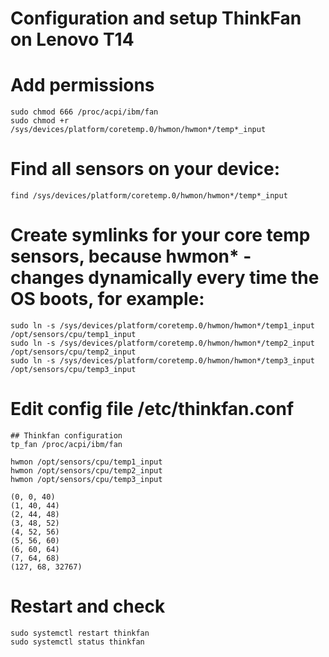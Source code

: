 # Configuration and setup ThinkFan on Lenovo T14
# Add permissions
```
sudo chmod 666 /proc/acpi/ibm/fan
sudo chmod +r /sys/devices/platform/coretemp.0/hwmon/hwmon*/temp*_input
```

# Find all sensors on your device:
```
find /sys/devices/platform/coretemp.0/hwmon/hwmon*/temp*_input
```

# Create symlinks for your core temp sensors, because hwmon* - changes dynamically every time the OS boots, for example:
```
sudo ln -s /sys/devices/platform/coretemp.0/hwmon/hwmon*/temp1_input /opt/sensors/cpu/temp1_input
sudo ln -s /sys/devices/platform/coretemp.0/hwmon/hwmon*/temp2_input /opt/sensors/cpu/temp2_input
sudo ln -s /sys/devices/platform/coretemp.0/hwmon/hwmon*/temp3_input /opt/sensors/cpu/temp3_input
```

# Edit config file /etc/thinkfan.conf
```
## Thinkfan configuration
tp_fan /proc/acpi/ibm/fan

hwmon /opt/sensors/cpu/temp1_input
hwmon /opt/sensors/cpu/temp2_input
hwmon /opt/sensors/cpu/temp3_input

(0, 0, 40)
(1, 40, 44)
(2, 44, 48)
(3, 48, 52)
(4, 52, 56)
(5, 56, 60)
(6, 60, 64)
(7, 64, 68)
(127, 68, 32767)
```
# Restart and check 
```
sudo systemctl restart thinkfan
sudo systemctl status thinkfan
```
